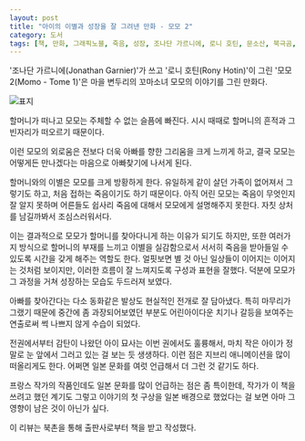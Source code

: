 ```yaml
---
layout: post
title: "아이의 이별과 성장을 잘 그려낸 만화 - 모모 2"
category: 도서
tags: [책, 만화, 그래픽노블, 죽음, 성장, 조나단 가르니에, 로니 호틴, 문소산, 북극곰, 북촌, 서평]
---
```


'조나단 가르니에(Jonathan Garnier)'가 쓰고
'로니 호틴(Rony Hotin)'이 그린
'모모 2(Momo - Tome 1)'은
마을 변두리의 꼬마소녀 모모의 이야기를 그린 만화다.

![표지](https://images2.imgbox.com/c6/4b/9SI9qGCN_o.jpg)

할머니가 떠나고 모모는 주체할 수 없는 슬픔에 빠진다.
시시 때때로 할머니의 흔적과 그 빈자리가 떠오르기 때문이다.

이런 모모의 외로움은 전보다 더욱 아빠를 향한 그리움을 크게 느끼게 하고,
결국 모모는 어떻게든 만나겠다는 마음으로 아빠찾기에 나서게 된다.

할머니와의 이별은 모모를 크게 방황하게 한다.
유일하게 같이 살던 가족이 없어져서 그렇기도 하고,
처음 접하는 죽음이기도 하기 때문이다.
아직 어린 모모는 죽음이 무엇인지 잘 알지 못하며
어른들도 쉽사리 죽음에 대해서 모모에게 설명해주지 못한다.
자칫 상처를 남길까봐서 조심스러워서다.

이는 결과적으로 모모가 할머니를 찾아다니게 하는 이유가 되기도 하지만,
또한 여러가지 방식으로 할머니의 부재를 느끼고 이별을 실감함으로서
서서히 죽음을 받아들일 수 있도록 시간을 갖게 해주는 역할도 한다.
얼핏보면 별 것 아닌 일상들이 이어지는 이어지는 것처럼 보이지만,
이러한 흐름이 잘 느껴지도록 구성과 표현을 잘했다.
덕분에 모모가 그 과정을 거쳐 성장하는 모습도 두드러져 보였다.

아빠를 찾아간다는 다소 동화같은 발상도 현실적인 전개로 잘 담아냈다.
특히 마무리가 그랬기 때문에 중간에 좀 과장되어보였던 부분도
어린아이다운 치기나 갈등을 보여주는 연출로써 썩 나쁘지 않게 수습이 되었다.

전권에서부터 감탄이 나왔던 아이 묘사는 이번 권에서도 훌륭해서,
마치 작은 아이가 정말로 눈 앞에서 그러고 있는 걸 보는 듯 생생하다.
이런 점은 지브리 애니메이션을 많이 떠올리게도 한다.
어쩌면 일본 문화를 여럿 언급해서 더 그런 것 같기도 하다.

프랑스 작가의 작품인데도 일본 문화를 많이 언급하는 점은 좀 특이한데,
작가가 이 책을 쓰려고 했던 계기도 그렇고
이야기의 첫 구상을 일본 배경으로 했었다는 걸 보면
아마 그 영향이 남은 것이 아닌가 싶다.



<div class="im im-info">
이 리뷰는 북촌을 통해 출판사로부터 책을 받고 작성했다.
</div>
